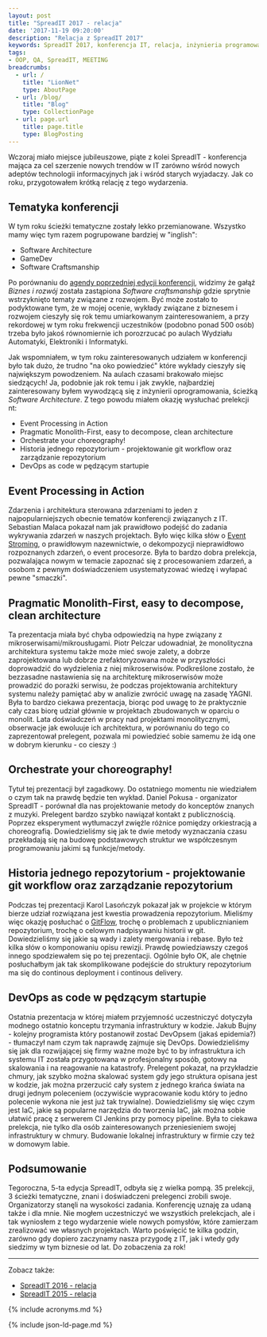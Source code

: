 ```yaml
---
layout: post
title: "SpreadIT 2017 - relacja"
date: '2017-11-19 09:20:00'
description: "Relacja z SpreadIT 2017"
keywords: SpreadIT 2017, konferencja IT, relacja, inżynieria programowania, jakość kodu, programowanie gier, biznes i rozwój
tags:
- OOP, QA, SpreadIT, MEETING
breadcrumbs:
  - url: /
    title: "LionNet"
    type: AboutPage
  - url: /blog/
    title: "Blog"
    type: CollectionPage
  - url: page.url
    title: page.title
    type: BlogPosting
---
```


Wczoraj miało miejsce jubileuszowe, piąte z kolei SpreadIT - konferencja mająca za cel szerzenie nowych trendów w IT zarówno wśród nowych adeptów technologii informacyjnych jak i wśród starych wyjadaczy. Jak co roku, przygotowałem krótką relację z tego wydarzenia.

## Tematyka konferencji

W tym roku ścieżki tematyczne zostały lekko przemianowane. Wszystko mamy więc tym razem pogrupowane bardziej w "inglish":

* Software Architecture
* GameDev
* Software Craftsmanship

Po porównaniu do [agendy poprzedniej edycji konferencji][1], widzimy że gałąź *Biznes i rozwój* została zastąpiona *Software craftsmanship* gdzie sprytnie wstrzyknięto tematy związane z rozwojem. Być może zostało to podyktowane tym, że w mojej ocenie, wykłady związane z biznesem i rozwojem cieszyły się rok temu umiarkowanym zainteresowaniem, a przy rekordowej w tym roku frekwencji uczestników (podobno ponad 500 osób) trzeba było jakoś równomiernie ich porozrzucać po aulach Wydziału Automatyki, Elektroniki i Informatyki.

Jak wspomniałem, w tym roku zainteresowanych udziałem w konferencji było tak dużo, że trudno "na oko powiedzieć" które wykłady cieszyły się największym powodzeniem. Na aulach czasami brakowało miejsc siedzących! Ja, podobnie jak rok temu i jak zwykle, najbardziej zainteresowany byłem wywodzącą się z inżynierii oprogramowania, ścieżką *Software Architecture*. Z tego powodu miałem okazję wysłuchać prelekcji nt:

* Event Processing in Action
* Pragmatic Monolith-First, easy to decompose, clean architecture
* Orchestrate your choreography!
* Historia jednego repozytorium - projektowanie git workflow oraz zarządzanie repozytorium
* DevOps as code w pędzącym startupie

## Event Processing in Action

Zdarzenia i architektura sterowana zdarzeniami to jeden z najpopularniejszych obecnie tematów konferencji związanych z IT. Sebastian Malaca pokazał nam jak prawidłowo podejść do zadania wykrywania zdarzeń w naszych projektach. Było więc kilka słów o [Event Stroming][2], o prawidłowym nazewnictwie, o dekompozycji nieprawidłowo rozpoznanych zdarzeń, o event procesorze. Była to bardzo dobra prelekcja, pozwalająca nowym w temacie zapoznać się z procesowaniem zdarzeń, a osobom z pewnym doświadczeniem usystematyzować wiedzę i wyłapać pewne "smaczki".

## Pragmatic Monolith-First, easy to decompose, clean architecture

Ta prezentacja miała być chyba odpowiedzią na hype związany z mikroserwisami/mikrousługami. Piotr Pelczar udowadniał, że monolityczna architektura systemu także może mieć swoje zalety, a dobrze zaprojektowana lub dobrze zrefaktoryzowana może w przyszłości doprowadzić do wydzielenia z niej mikroserwisów. Podkreślone zostało, że bezzasadne nastawienia się na architekturę mikroserwisów może prowadzić do porażki serwisu, że podczas projektowania architektury systemu należy pamiętać aby w analizie zwrócić uwagę na zasadę YAGNI. Była to bardzo ciekawa prezentacja, biorąc pod uwagę to że praktycznie cały czas biorę udział głównie w projektach zbudowanych w oparciu o monolit. Lata doświadczeń w pracy nad projektami monolitycznymi, obserwacje jak ewoluuje ich architektura, w porównaniu do tego co zaprezentował prelegent, pozwala mi powiedzieć sobie samemu że idą one w dobrym kierunku - co cieszy :)

## Orchestrate your choreography!

Tytuł tej prezentacji był zagadkowy. Do ostatniego momentu nie wiedziałem o czym tak na prawdę będzie ten wykład. Daniel Pokusa - organizator SpreadIT - porównał dla nas projektowanie metody do konceptów znanych z muzyki. Prelegent bardzo szybko nawiązał kontakt z publicznością. Poprzez eksperyment wytłumaczył zwięźle różnice pomiędzy orkiestracją a choreografią.  Dowiedzieliśmy się jak te dwie metody wyznaczania czasu przekładają się na budowę podstawowych struktur we współczesnym programowaniu jakimi są funkcje/metody.

## Historia jednego repozytorium - projektowanie git workflow oraz zarządzanie repozytorium

Podczas tej prezentacji Karol Lasończyk pokazał jak w projekcie w którym bierze udział rozwiązana jest kwestia prowadzenia repozytorium. Mieliśmy więc okazję posłuchać o [GitFlow][3], trochę o problemach z upublicznianiem repozytorium, trochę o celowym nadpisywaniu historii w git. Dowiedzieliśmy się jakie są wady i zalety mergowania i rebase. Było też kilka słów o komponowaniu opisu rewizji. Prawdę powiedziawszy czegoś innego spodziewałem się po tej prezentacji. Ogólnie było OK, ale chętnie posłuchałbym jak tak skomplikowane podejście do struktury repozytorium ma się do continous deployment i continous delivery.

## DevOps as code w pędzącym startupie

Ostatnia prezentacja w której miałem przyjemność uczestniczyć dotyczyła modnego ostatnio konceptu trzymania infrastruktury w kodzie. Jakub Bujny - kolejny programista który postanowił zostać DevOpsem (jakaś epidemia?) - tłumaczył nam czym tak naprawdę zajmuje się DevOps. Dowiedzieliśmy się jak dla rozwijającej się firmy ważne może być to by infrastruktura ich systemu IT została przygotowana w profesjonalny sposób, gotowy na skalowania i na reagowanie na katastrofy. Prelegent pokazał, na przykładzie chmury, jak szybko można skalować system gdy jego struktura opisana jest w kodzie, jak można przerzucić cały system z jednego krańca świata na drugi jednym poleceniem (oczywiście wypracowanie kodu który to jedno polecenie wykona nie jest już tak trywialne). Dowiedzieliśmy się więc czym jest IaC, jakie są popularne narzędzia do tworzenia IaC, jak można sobie ułatwić pracę z serwerem CI Jenkins przy pomocy pipeline. Była to ciekawa prelekcja, nie tylko dla osób zainteresowanych przeniesieniem swojej infrastruktury w chmury. Budowanie lokalnej infrastruktury w firmie czy też w domowym labie.

## Podsumowanie

Tegoroczna, 5-ta edycja SpreadIT, odbyła się z wielka pompą. 35 prelekcji, 3 ścieżki tematyczne, znani i doświadczeni prelegenci zrobili swoje. Organizatorzy stanęli na wysokości zadania. Konferencję uznaję za udaną także i dla mnie. Nie mogłem uczestniczyć we wszystkich prelekcjach, ale i tak wyniosłem z tego wydarzenie wiele nowych pomysłów, które zamierzam zrealizować we własnych projektach. Warto poświęcić te kilka godzin, zarówno gdy dopiero zaczynamy nasza przygodę z IT, jak i wtedy gdy siedzimy w tym biznesie od lat. Do zobaczenia za rok!

[1]: /2016/11/20/spreadit-2016-relacja.html
[2]: https://en.wikipedia.org/wiki/Event_storming
[3]: https://www.atlassian.com/git/tutorials/comparing-workflows/gitflow-workflow

* * *

Zobacz także:

* [SpreadIT 2016 - relacja]({{site.url}}/2016/11/20/spreadit-2016-relacja.html)
* [SpreadIT 2015 - relacja]({{site.url}}/2015/11/22/spreadit-2015-relacja.html)




{% include acronyms.md %}

{% include json-ld-page.md %}
